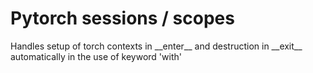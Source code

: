 # Pytorch sessions / scopes

Handles setup of torch contexts in \_\_enter\_\_ and destruction in \_\_exit\_\_ automatically in the use of keyword 'with'
